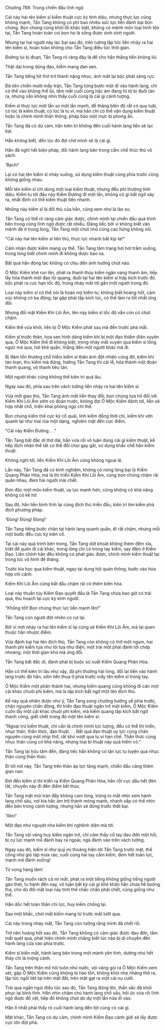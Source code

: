 




Chương 788: Trong chiến đấu lĩnh ngộ


Cái này hai tên kiếm sĩ kiếm thuật cực kỳ tinh diệu, nhưng thực lực cũng không mạnh, Tần Tang không có phí bao nhiêu sức lực liền đánh bại bọn chúng. Bọn chúng cùng khôi lỗi khác biệt, không có mệnh môn loại hình tồn tại, Tần Tang hoàn toàn coi bọn họ là sống được sinh sinh người.

Nhưng tại hai người này lạc bại sau đó, trên tường lập tức liền nhảy ra hai tên kiếm sĩ, hoàn toàn không cho Tần Tang điều tức thời gian.

Đường lui bị đoạn, Tần Tang rõ ràng đây là để cho hắn thẳng tiến không lùi.

Thật dài trong dũng đạo, kiếm mang đan xen.

Tần Tang tiếng hít thở trở thành nặng nhọc, ánh mắt lại bộc phát sáng rực.

Đã liên chiến mười mấy trận, Tần Tang từng bước một đi vào hành lang, chỉ có thể vào không thể lùi, tầm mắt cuối cùng hắc ám đang từ từ bị đuổi tản ra, nhưng vẫn không nhìn thấy cuối cùng là cái gì cảnh tượng.

Kiếm sĩ thực lực một lần so một lần mạnh, đề thăng biên độ rất có quy luật, có lúc là kiếm thuật, có lúc là tu vi, mà hắn chỉ có thể vận dụng kiếm thuật hoặc là chính mình thần thông, pháp bảo một mực bị phong ấn.

Tần Tang đã có dự cảm, hắn kiên trì không đến cuối hành lang liền sẽ lạc bại.

Hắn không biết, đến lúc đó đợi chờ mình sẽ là cái gì.

Hắn đã nghĩ hết biện pháp, đối hành lang bên trong cấm chế thúc thủ vô sách.

'Bạch!'

Lại có hai tên kiếm sĩ nhảy xuống, sử dụng kiếm thuật cùng phía trước cũng không giống nhau.

Mỗi tên kiếm sĩ chỉ dùng một loại kiếm thuật, nhưng đều phi thường tinh diệu. Kiếm tu tới đầu này Kiếm Đường đi một lần, không có gì bất ngờ xảy ra, nhất định có thể kiếm thuật tiến nhanh.

Những này kiếm sĩ là đối thủ của hắn, cũng xem như là lão sư.

Tần Tang có thể rõ ràng cảm giác được, chính mình tại chiến đấu quá trình bên trong cũng lĩnh ngộ được rất nhiều. Đáng tiếc bởi vì không biết vận mệnh đè ở trong lòng, Tần Tang một chút nhỏ cũng cao hứng không nổi.

"Cái này hai tên kiếm sĩ liên thủ, thực lực nhanh bắt kịp ta!"

Cảm nhận được kiếm mang uy thế, Tần Tang tâm trạng hơi hơi trầm xuống, trong lòng biết chính mình đi không được bao xa.

Bất quá hắn động tác không có chịu đến ảnh hưởng chút nào.

Ô Mộc Kiếm khẽ run lên, phát ra thanh thúy kiếm ngân vang thanh âm, tiếp lấy hóa thành một đạo lôi quang, đuổi tại hai tên kiếm sĩ hợp kích trước đó, bộc phát ra cực hạn tốc độ, trong nháy mắt tới gần một người trong đó.

Loại này kiếm sĩ có thể nói là hoàn mỹ kiếm tu, không biết hoảng hốt, cảm xúc không có ba động, tại gặp phải tập kích lúc, có thể làm ra tốt nhất ứng đối.

Nhưng đối mặt Kiếm Khí Lôi Âm, tên này kiếm sĩ tốc độ vẫn còn có chút chậm.

Kiếm thế vừa khởi, liền bị Ô Mộc Kiếm phát sau mà đến trước phá mất.

Kiếm sĩ trước thân, hoa sen hình dáng kiếm khí bị một đạo thiểm điện xuyên qua, Ô Mộc Kiếm thế đi không kiệt, trong nháy mắt xuyên qua kiếm sĩ lồng ngực mà qua, hơi khẽ quấn, thẳng đến một người khác mà đi.

Bị đâm tổn thương chỗ hiểm kiếm sĩ thân ảnh đột nhiên cứng đờ, kiếm khí tán loạn, thu kiếm mà đứng, hướng Tần Tang thi cái lễ, hóa thành một đoàn thanh quang, vô thanh tiêu tán.

Một người khác cũng không thể kiên trì quá lâu.

Ngay sau đó, phía sau trên vách tường liền nhảy ra hai tên kiếm sĩ.

Vừa mới giao thủ, Tần Tang ánh mắt liền thay đổi, bọn chúng tựa hồ đối với Kiếm Khí Lôi Âm sớm có đoán trước, không đợi Ô Mộc Kiếm đánh tới, liền sẽ hợp nhất chỗ, triển khai phòng ngự chi thế.

Bọn chúng kiếm thế cực kỳ cổ quái, linh kiếm đồng thời chỉ, kiếm khí vờn quanh lại như mai rùa một dạng, nghiêm mật đến cực điểm.

"Cái này Kiếm Đường. . ."

Tần Tang bất đắc dĩ thở dài, hắn vừa rồi vô luận dùng cái gì kiếm thuật, kế tiếp địch nhân thế tất có thể đối chọi gay gắt, sử dụng khắc chế hắn kiếm thuật.

Không nghĩ tới, liền Kiếm Khí Lôi Âm cũng không ngoại lệ.

Lần này, Tần Tang đã có kinh nghiệm, không có nóng lòng bại lộ Kiếm Quang Phân Hóa, mà là thi triển Kiếm Khí Lôi Âm, cùng bọn chúng chậm rãi quần nhau, đem hai người mài chết.

Đơn độc một môn kiếm thuật, uy lực mạnh hơn, cũng không có khả năng không có kẽ hở.

Sau đó, hắn liền bình tĩnh lại cùng địch thủ triền đấu, kiên trì tìm kiếm phá địch phương pháp.

'Đùng! Đùng! Đùng!'

Tần Tang tiếng bước chân tại hành lang quanh quẩn, đi rất chậm, nhưng mỗi một bước đều cực kỳ kiên cố.

Tại cái này quá trình bên trong, Tần Tang dứt khoát không thèm đếm xỉa, triệt để quên đi cái khác, trong lòng chỉ có trong tay kiếm, say đắm ở Kiếm Đạo. Liền chính hắn đều không có phát giác được, chính mình kiếm thuật tại trong lúc vô hình đề thăng.

Trước kia học qua kiếm thuật, ngay tại dung hội quán thông, bước vào hòa hợp chi cảnh.

Kiếm Khí Lôi Âm cũng bắt đầu chậm rãi có thêm biến hóa.

Loại này thuần túy Kiếm Đạo quyết đấu là Tần Tang chưa bao giờ có trải qua, thu hoạch lại cực kỳ kinh người.

"Không tốt! Bọn chúng thực lực liền mạnh lên!"

Tần Tang con ngươi đột nhiên co rụt lại.

Bởi vì mới nhảy ra hai tên kiếm sĩ lại cũng sẽ Kiếm Khí Lôi Âm, mà lại quen thuộc hắn nhược điểm.

Vừa đánh bại hai tên địch thủ, Tần Tang còn không có thở một ngụm, hai thanh phi kiếm tựa như lôi tựa như điện, một trái một phải đánh tới chớp nhoáng, một thời gian khó mà ứng đối.

Tần Tang bất đắc dĩ, đành phải bị buộc sử xuất Kiếm Quang Phân Hóa.

Hắn có thể kiên trì lâu như vậy, đã phi thường hài lòng, đổi lại tiến vào hành lang trước đó hắn, sớm liền thua ở phía trước mấy tên kiếm sĩ trong tay.

Ô Mộc Kiếm một phân thành hai, nhưng kiếm quang cũng không đi cản một cái khác chuôi phi kiếm, mà là tập kích bất ngờ một tên địch thủ.

Kế này quả nhiên được như ý, Tần Tang song chưởng hướng về phía trước, chân nguyên chấn động, thi triển đạo thuật ngăn trở một kiếm, Ô Mộc Kiếm cuốn lấy một cái khác chuôi phi kiếm, mà kiếm quang tập kích bất ngờ thành công, giết chết trong đó một tên kiếm sĩ.

"Ngoại trừ kiếm thuật, chỉ cần là chính mình lực lượng, đều có thể thi triển, nhục thân, thần thức, đạo thuật. . . Bất quá đạo thuật uy lực cùng chân nguyên cùng một nhịp thở, rất khó vượt qua tu vi hạn chế. Thần thức cùng nhục thân cũng có khả năng, nhưng loại bí thuật này quá hiếm có."

Tần Tang lại hữu tâm đến, đáng tiếc hắn không có tận lực tu luyện qua nhục thân cùng thần thức.

Đi tới nơi này, Tần Tang trên thân áp lực tăng mạnh, chiến đấu càng thêm gian nan.

Đợi đến kiếm sĩ thi triển ra Kiếm Quang Phân Hóa, hắn rốt cục dầu hết đèn tắt, chuyến này đi đến điểm kết thúc.

Tần Tang mặt mũi tràn đầy không cam lòng, trừng to mắt nhìn xem hành lang chỗ sâu, nơi kia hắc ám trở thành mỏng manh, nhanh sắp có thể nhìn đến bên trong cảnh tượng, nhưng hắn sẽ đứng trước thất bại.

'Xèo!'

Một đạo như nguyệt nha kiếm khí nghênh diện mà tới.

Tần Tang vội vàng huy kiếm ngăn trở, chỉ cảm thấy cổ tay đau đớn một hồi, bị cự lực mạnh mẽ đánh bay ra ngoài, ngã đánh vào trên vách tường.

Ngay sau đó, kiếm sĩ như quỷ mị thoáng hiện tới Tần Tang trước mặt, thế công như gió táp mưa rào, cuối cùng hai tay cầm kiếm, đem hết toàn lực, mạnh mẽ đánh xuống!

Tử vong hàng lâm!

Tần Tang muốn rách cả mí mắt, phát ra một tiếng không giống tiếng người gào thét, tu hành đến nay, vô luận bất kỳ cái gì khó khăn hắn chưa hề buông tha, cho dù đối mặt loại này tình thế chắc chắn phải chết, cũng giống như thế.

Hắn dốc hết toàn thân chi lực, huy kiếm chống lại.

Sau một khắc, chói mắt kiếm mang từ trước mắt lướt qua.

Cái này trong nháy mắt, Tần Tang còn tưởng rằng mình đã chết rồi.

Trở nên hoảng hốt sau đó, Tần Tang không có cảm giác được đau đớn, tầm mắt quét qua, phát hiện chính mình chẳng biết lúc nào bị di chuyễn đến hành lang cửa vào phía trước.

Kiếm sĩ biến mất, hành lang bên trong một mảnh yên tĩnh, dường như hết thảy chỉ là mộng cảnh.

Tần Tang trên thân mồ hôi tuôn như nước, vội vàng gọi ra Ô Mộc Kiếm xem xét, gặp Ô Mộc Kiếm cũng không bị hao tổn, không khỏi nhẹ nhàng thở ra, lập tức ngồi liệt tại trên mặt đất, trên mặt gạt ra một cái nụ cười.

Trải qua ngắn ngủi điều tức sau đó, Tần Tang đứng lên, thần sắc đã khôi phục lại bình tĩnh. Hắn nhìn chăm chú hành lang chỗ sâu, hồi ức vừa rồi lĩnh ngộ được đồ vật, tiếp đó không chút do dự một lần nữa đi vào.

Hắn ít nhất phải thấy rõ cuối hành lang đến tột cùng có cái gì.

Mặt khác, Tần Tang có dự cảm, chính mình Kiếm Đạo cảnh giới sẽ lấy được cực lớn đột phá.




